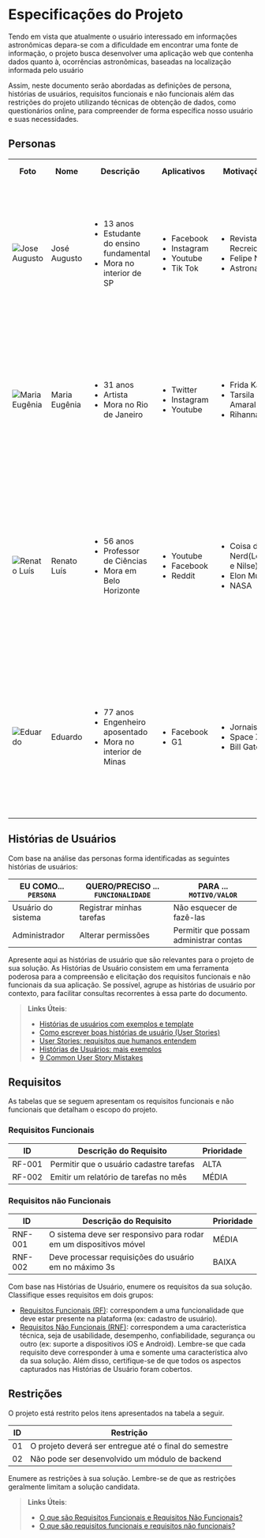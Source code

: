 # Especificações do Projeto

Tendo em vista que atualmente o usuário interessado em informações astronômicas depara-se com a dificuldade em encontrar uma fonte de informação, o projeto busca desenvolver uma aplicação web que contenha dados quanto à, ocorrências astronômicas, baseadas na localização informada pelo usuário

Assim, neste documento serão abordadas as definições de persona, histórias de usuários, requisitos funcionais e não funcionais além das restrições do projeto utilizando técnicas de obtenção de dados, como questionários online, para compreender de forma específica nosso usuário e suas necessidades.


## Personas

<table>
  <tr>
    <th>Foto</th>
    <th>Nome</th>
    <th>Descrição</th>
    <th>Aplicativos</th>
    <th>Motivações</th>
    <th>Frustrações</th>
    <th>Hobbies, História</th>
  </tr>
  <tr>
    <td><img title="Jose Augusto" src="https://i.imgur.com/APc56HT.jpg"/></td>
    <td>José Augusto</td>
    <td>
      <ul>
        <li>13 anos</li>
        <li>Estudante do ensino fundamental</li>
        <li>Mora no interior de SP</li>
      </ul>
    </td>
    <td>
      <ul>
        <li>Facebook</li>
        <li>Instagram</li>
        <li>Youtube</li>
        <li>Tik Tok</li>
      </ul>
    </td>
    <td>
      <ul>
        <li>Revista Recreio</li>
        <li>Felipe Neto</li>
        <li>Astronautas</li>
      </ul>
    </td>
    <td>
      <li>Não sabe muito sobre cometas</li>
      <li>Nunca viu fenômenos astronômicos</li>
      <li>Quer aprender bateria</li>
    </td>
    <td>
      <li>Ler revista Recreio</li>
      <li>Filmes de ação e ficção científica</li>
      <li>Recentemente, descobriu que gosta muito da NASA, Space X e de astros, então quer aprender mais sobre.</li>
    </td>
  </tr>
  <tr>
    <td><img title="Maria Eugênia" src="https://i.imgur.com/EZmVbet.jpg"/></td>
    <td>Maria Eugênia</td>
    <td>
      <ul>
        <li>31 anos</li>
        <li>Artista</li>
        <li>Mora no Rio de Janeiro</li>
      </ul>
    </td>
    <td>
      <ul>
        <li>Twitter</li>
        <li>Instagram</li>
        <li>Youtube</li>
      </ul>
    </td>
    <td>
      <ul>
        <li>Frida Kahlo</li>
        <li>Tarsila do Amaral</li>
        <li>Rihanna</li>
      </ul>
    </td>
    <td>
      <li>Não sabe quando vai ter algum fenômeno astronômico</li>
      <li>Não sabe o que está vendo no espaço</li>
      <li>Quer fazer quadros mais detalhados do espaço</li>
    </td>
    <td>
      <li>Fotografia</li>
      <li>Música</li>
      <li>Desde que comprou um telescópio não conseguiu tirar os olhos do céu, porém ela nunca sabe quando vai ocorrer
        cada evento astronômico e se será capaz de vê-los.</li>
    </td>
  </tr>
  <tr>
    <td><img title="Renato Luís" src="https://i.imgur.com/rGQVtoe.jpg" /></td>
    <td>Renato Luís</td>
    <td>
      <ul>
        <li>56 anos</li>
        <li>Professor de Ciências</li>
        <li>Mora em Belo Horizonte</li>
      </ul>
    </td>
    <td>
      <ul>
        <li>Youtube</li>
        <li>Facebook</li>
        <li>Reddit</li>
      </ul>
    </td>
    <td>
      <ul>
        <li>Coisa de Nerd(Leon e Nilse)</li>
        <li>Elon Musk</li>
        <li>NASA</li>
      </ul>
    </td>
    <td>
      <li>Não encontra sites bons sobre astronomia</li>
      <li>Não consegue engajar os alunos</li>
      <li>Pensa em comprar telescópio, mas antes quer saber se vai conseguir ver vários fenômenos.</li>
    </td>
    <td>
      <li>Música</li>
      <li>Barzinho com os amigos</li>
      <li>Dar aulas criativas</li>
      <li>Ele deseja que seus alunos se interessem mais por astronomia, mas tem dificuldade de encontrar plataformas
        para isso</li>
    </td>
  </tr>
  <tr>
    <td><img title="Eduardo"
        src="https://images.generated.photos/4kl3NFu9b1hfPOPq4U4gvFCE0HG_PEdFj2CQDhKK4WQ/rs:fit:512:512/wm:0.95:sowe:18:18:0.33/Z3M6Ly9nZW5lcmF0/ZWQtcGhvdG9zL3Ry/YW5zcGFyZW50X3Yz/L3YzXzAzMTg5ODYu/cG5n.png"/></td>
    <td>Eduardo</td>
    <td>
      <ul>
        <li>77 anos</li>
        <li>Engenheiro aposentado</li>
        <li>Mora no interior de Minas</li>
      </ul>
    </td>
    <td>
      <ul>
        <li>Facebook</li>
        <li>G1</li>
      </ul>
    </td>
    <td>
      <ul>
        <li>Jornais</li>
        <li>Space X</li>
        <li>Bill Gates</li>
      </ul>
    </td>
    <td>
      <li>Tem muito tempo livre nas mãos</li>
      <li>Quer aprender mais coisas</li>
    </td>
    <td>
      <li>Ler jornais</li>
      <li>Passar tempo com seus netos</li>
      <li>Assistir tv</li>
      <li>Desde que se aposentou começou a se interessar mais pela astronomia, então quer encontrar um site que o ajude
        a entender mais.</li>
    </td>
  </tr>
</table>

## Histórias de Usuários

Com base na análise das personas forma identificadas as seguintes histórias de usuários:

|EU COMO... `PERSONA`| QUERO/PRECISO ... `FUNCIONALIDADE` |PARA ... `MOTIVO/VALOR`                 |
|--------------------|------------------------------------|----------------------------------------|
|Usuário do sistema  | Registrar minhas tarefas           | Não esquecer de fazê-las               |
|Administrador       | Alterar permissões                 | Permitir que possam administrar contas |

Apresente aqui as histórias de usuário que são relevantes para o projeto de sua solução. As Histórias de Usuário consistem em uma ferramenta poderosa para a compreensão e elicitação dos requisitos funcionais e não funcionais da sua aplicação. Se possível, agrupe as histórias de usuário por contexto, para facilitar consultas recorrentes à essa parte do documento.

> **Links Úteis**:
> - [Histórias de usuários com exemplos e template](https://www.atlassian.com/br/agile/project-management/user-stories)
> - [Como escrever boas histórias de usuário (User Stories)](https://medium.com/vertice/como-escrever-boas-users-stories-hist%C3%B3rias-de-usu%C3%A1rios-b29c75043fac)
> - [User Stories: requisitos que humanos entendem](https://www.luiztools.com.br/post/user-stories-descricao-de-requisitos-que-humanos-entendem/)
> - [Histórias de Usuários: mais exemplos](https://www.reqview.com/doc/user-stories-example.html)
> - [9 Common User Story Mistakes](https://airfocus.com/blog/user-story-mistakes/)

## Requisitos

As tabelas que se seguem apresentam os requisitos funcionais e não funcionais que detalham o escopo do projeto.

### Requisitos Funcionais

|ID    | Descrição do Requisito  | Prioridade |
|------|-----------------------------------------|----|
|RF-001| Permitir que o usuário cadastre tarefas | ALTA | 
|RF-002| Emitir um relatório de tarefas no mês   | MÉDIA |


### Requisitos não Funcionais

|ID     | Descrição do Requisito  |Prioridade |
|-------|-------------------------|----|
|RNF-001| O sistema deve ser responsivo para rodar em um dispositivos móvel | MÉDIA | 
|RNF-002| Deve processar requisições do usuário em no máximo 3s |  BAIXA | 

Com base nas Histórias de Usuário, enumere os requisitos da sua solução. Classifique esses requisitos em dois grupos:

- [Requisitos Funcionais
 (RF)](https://pt.wikipedia.org/wiki/Requisito_funcional):
 correspondem a uma funcionalidade que deve estar presente na
  plataforma (ex: cadastro de usuário).
- [Requisitos Não Funcionais
  (RNF)](https://pt.wikipedia.org/wiki/Requisito_n%C3%A3o_funcional):
  correspondem a uma característica técnica, seja de usabilidade,
  desempenho, confiabilidade, segurança ou outro (ex: suporte a
  dispositivos iOS e Android).
Lembre-se que cada requisito deve corresponder à uma e somente uma
característica alvo da sua solução. Além disso, certifique-se de que
todos os aspectos capturados nas Histórias de Usuário foram cobertos.

## Restrições

O projeto está restrito pelos itens apresentados na tabela a seguir.

|ID| Restrição                                             |
|--|-------------------------------------------------------|
|01| O projeto deverá ser entregue até o final do semestre |
|02| Não pode ser desenvolvido um módulo de backend        |


Enumere as restrições à sua solução. Lembre-se de que as restrições geralmente limitam a solução candidata.

> **Links Úteis**:
> - [O que são Requisitos Funcionais e Requisitos Não Funcionais?](https://codificar.com.br/requisitos-funcionais-nao-funcionais/)
> - [O que são requisitos funcionais e requisitos não funcionais?](https://analisederequisitos.com.br/requisitos-funcionais-e-requisitos-nao-funcionais-o-que-sao/)
